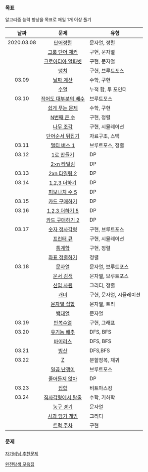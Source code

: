 ### 목표



알고리즘 능력 향상을 목표로 매일 1개 이상 풀기

|    날짜    |                           문제                            | 유형                     |
| :--------: | :-------------------------------------------------------: | ------------------------ |
| 2020.03.08 |        [단어정렬](./baekjoon/0308_boj_1181.swift)         | 문자열, 정렬             |
|            |     [그룹 단어 체커](./baekjoon/0308_boj_1316.swift)      | 구현, 문자열             |
|            | [크로아티아 알파벳](https://www.acmicpc.net/problem/2941) | 구현, 문자열             |
|            |          [덩치](./baekjoon/0308_boj_7568.swift)           | 구현, 브루트포스         |
|   03.09    |        [날짜 계산](./baekjoon/0309_boj_1476.swift)        | 수학, 구현               |
|            |          [수열](./baekjoon/0309_boj_2559.swift)           | 누적 합, 투 포인터       |
|   03.10    |  [적어도 대부분의 배수](./baekjoon/0310_boj_1145.swift)   | 브루트포스               |
|            |     [쉽게 푸는 문제](./baekjoon/0310_boj_1292.swift)      | 수학, 구현               |
|            |       [N번째 큰 수](./baekjoon/0310_boj_2693.swift)       | 구현, 정렬               |
|            |        [나무 조각](./baekjoon/0310_boj_2947.swift)        | 구현, 시뮬레이션         |
|            |    [단어순서 뒤집기](./baekjoon/0310_boj_12605.swift)     | 자료구조, 스택           |
|   03.11    |      [멀티 버스 1](./baekjoon/0311_boj_18868.swift)       | 브루트포스, 정렬         |
|   03.12    |       [1로 만들기](./baekjoon/0312_boj_1463.swift)        | DP                       |
|            |       [2×n 타일링](./baekjoon/0312_boj_11726.swift)       | DP                       |
|   03.13    |      [2xn 타일링 2](./baekjoon/0313_boj_11727.swift)      | DP                       |
|   03.14    |      [1,2,3 더하기](./baekjoon/0314_boj_9095.swift)       | DP                       |
|            |     [피보나치 수 5](./baekjoon/0314_boj_10870.swift)      | DP                       |
|   03.15    |     [카드 구매하기](./baekjoon/0315_boj_11052.swift)      | DP                       |
|   03.16    |     [1,2,3 더하기 5](./baekjoon/0316_boj_15990.swift)     | DP                       |
|            |    [카드 구매하기 2](./baekjoon/0316_boj_16194.swift)     | DP                       |
|   03.17    |      [숫자 정사각형](./baekjoon/0317_boj_1051.swift)      | 구현, 브루트포스         |
|            |        [프린터 큐](./baekjoon/0317_boj_1966.swift)        | 구현, 시뮬레이션         |
|            |         [통계학](./baekjoon/0317_boj_2108.swift)          | 구현, 정렬               |
|            |     [좌표 정렬하기](./baekjoon/0317_boj_11650.swift)      | 정렬                     |
|   03.18    |         [문자열](./baekjoon/0318_boj_1120.swift)          | 문자열, 브루트포스       |
|            |        [문서 검색](./baekjoon/0318_boj_1543.swift)        | 문자열, 브루트포스       |
|            |        [신입 사원](./baekjoon/0318_boj_1946.swift)        | 그리디, 정렬             |
|            |          [개미](./baekjoon/0318_boj_3048.swift)           | 구현, 문자열, 시뮬레이션 |
|            |      [문자열 집합](./baekjoon/0318_boj_14425.swift)       | 문자열, 트리             |
|            |         [백대열](./baekjoon/0318_boj_14490.swift)         | 문자열                   |
|   03.19    |        [반복수열](./baekjoon/0319_boj_2331.swift)         | 구현, 그래프             |
|   03.20    |       [유기농 배추](./baekjoon/0320_boj_1012.swift)       | DFS, BFS                 |
|            |        [바이러스](./baekjoon/0320_boj_2606.swift)         | DFS, BFS                 |
|   03.21    |          [빙산](./baekjoon/0321_boj_2573.swift)           | DFS,BFS                  |
|   03.22    |            [Z](./baekjoon/0322_boj_1074.swift)            | 분할정복, 재귀           |
|            |       [일곱 난쟁이](./baekjoon/0322_boj_2309.swift)       | 브루트포스               |
|            |      [줄어들지 않아](./baekjoon/0322_boj_2688.swift)      | DP                       |
|   03.23    |          [집합](./baekjoon/0323_boj_11723.swift)          | 비트마스킹               |
|   03.24    |    [직사각형에서 탈출](./baekjoon/0324_boj_1085.swift)    | 수학, 기하학             |
|            |        [농구 경기](./baekjoon/0324_boj_1159.swift)        | 문자열                   |
|            |     [사과 담기 게임](./baekjoon/0324_boj_2828.swift)      | 그리디                   |
|            |        [트럭 주차](./baekjoon/0324_boj_2979.swift)        | 구현                     |



### 문제

[자가비님 추천문제](https://www.acmicpc.net/workbook/view/4344)

[완전탐색 모음집](https://www.acmicpc.net/workbook/view/7387)

